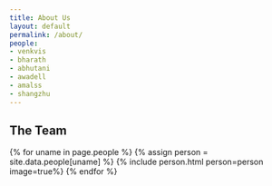```yaml
---
title: About Us
layout: default
permalink: /about/
people:
- venkvis
- bharath
- abhutani
- awadell
- amalss
- shangzhu
---
```


## The Team
<section class="people project-people">
    {% for uname in page.people %}
        {% assign person = site.data.people[uname] %}
        {% include person.html person=person image=true%}
    {% endfor %}
</section>
